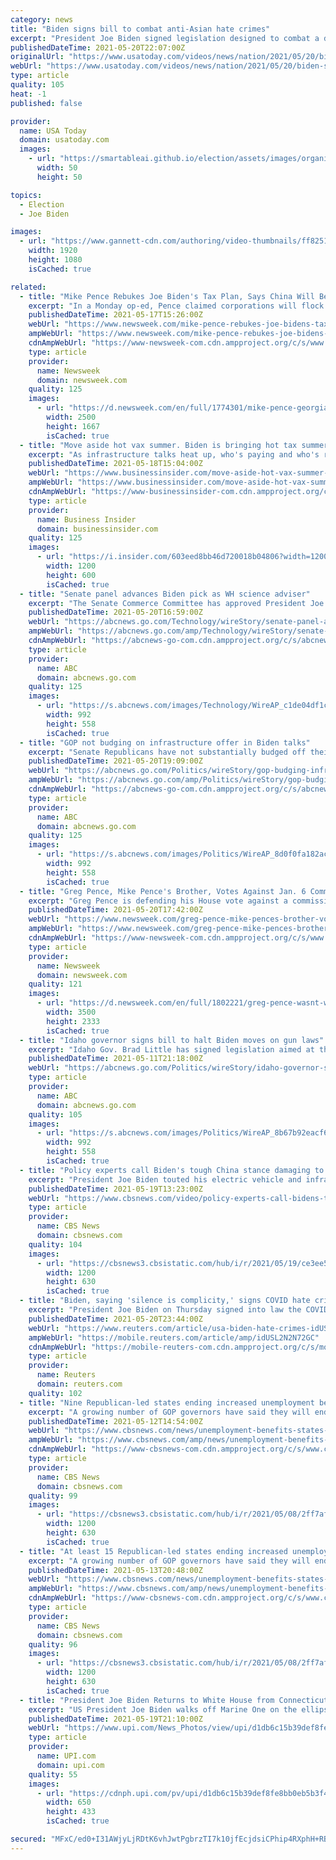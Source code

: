 ```yaml
---
category: news
title: "Biden signs bill to combat anti-Asian hate crimes"
excerpt: "President Joe Biden signed legislation designed to combat a dramatic rise in hate crimes against Asian Americans and Pacific Islanders. At a White House ceremony, Biden praised lawmakers who seem to agree on little but came together against hate."
publishedDateTime: 2021-05-20T22:07:00Z
originalUrl: "https://www.usatoday.com/videos/news/nation/2021/05/20/biden-signs-bill-combat-anti-asian-hate-crimes/5191416001/"
webUrl: "https://www.usatoday.com/videos/news/nation/2021/05/20/biden-signs-bill-combat-anti-asian-hate-crimes/5191416001/"
type: article
quality: 105
heat: -1
published: false

provider:
  name: USA Today
  domain: usatoday.com
  images:
    - url: "https://smartableai.github.io/election/assets/images/organizations/usatoday.com-50x50.jpg"
      width: 50
      height: 50

topics:
  - Election
  - Joe Biden

images:
  - url: "https://www.gannett-cdn.com/authoring/video-thumbnails/ff82513d-d123-469d-894e-99364d48fbfa_poster.jpg?quality=10"
    width: 1920
    height: 1080
    isCached: true

related:
  - title: "Mike Pence Rebukes Joe Biden's Tax Plan, Says China Will Benefit While US Faces Economic Catastrophe"
    excerpt: "In a Monday op-ed, Pence claimed corporations will flock to China, which \"stands to gain thousands of jobs as U.S. employers flee the crushing taxes\" proposed by Biden."
    publishedDateTime: 2021-05-17T15:26:00Z
    webUrl: "https://www.newsweek.com/mike-pence-rebukes-joe-bidens-tax-plan-says-china-will-benefit-while-us-faces-economic-catastrophe-1592167"
    ampWebUrl: "https://www.newsweek.com/mike-pence-rebukes-joe-bidens-tax-plan-says-china-will-benefit-while-us-faces-economic-catastrophe-1592167?amp=1"
    cdnAmpWebUrl: "https://www-newsweek-com.cdn.ampproject.org/c/s/www.newsweek.com/mike-pence-rebukes-joe-bidens-tax-plan-says-china-will-benefit-while-us-faces-economic-catastrophe-1592167?amp=1"
    type: article
    provider:
      name: Newsweek
      domain: newsweek.com
    quality: 125
    images:
      - url: "https://d.newsweek.com/en/full/1774301/mike-pence-georgia.jpg"
        width: 2500
        height: 1667
        isCached: true
  - title: "Move aside hot vax summer. Biden is bringing hot tax summer to the US."
    excerpt: "As infrastructure talks heat up, who's paying and who's receiving taxes is set for the spotlight. This July, families will start getting checks."
    publishedDateTime: 2021-05-18T15:04:00Z
    webUrl: "https://www.businessinsider.com/move-aside-hot-vax-summer-biden-bringing-hot-tax-summer-2021-5"
    ampWebUrl: "https://www.businessinsider.com/move-aside-hot-vax-summer-biden-bringing-hot-tax-summer-2021-5?amp"
    cdnAmpWebUrl: "https://www-businessinsider-com.cdn.ampproject.org/c/s/www.businessinsider.com/move-aside-hot-vax-summer-biden-bringing-hot-tax-summer-2021-5?amp"
    type: article
    provider:
      name: Business Insider
      domain: businessinsider.com
    quality: 125
    images:
      - url: "https://i.insider.com/603eed8bb46d720018b04806?width=1200&format=jpeg"
        width: 1200
        height: 600
        isCached: true
  - title: "Senate panel advances Biden pick as WH science adviser"
    excerpt: "The Senate Commerce Committee has approved President Joe Biden’s nomination of Eric Lander to be chief science adviser"
    publishedDateTime: 2021-05-20T16:59:00Z
    webUrl: "https://abcnews.go.com/Technology/wireStory/senate-panel-advances-biden-pick-wh-science-adviser-77806622"
    ampWebUrl: "https://abcnews.go.com/amp/Technology/wireStory/senate-panel-advances-biden-pick-wh-science-adviser-77806622"
    cdnAmpWebUrl: "https://abcnews-go-com.cdn.ampproject.org/c/s/abcnews.go.com/amp/Technology/wireStory/senate-panel-advances-biden-pick-wh-science-adviser-77806622"
    type: article
    provider:
      name: ABC
      domain: abcnews.go.com
    quality: 125
    images:
      - url: "https://s.abcnews.com/images/Technology/WireAP_c1de04df1cbb4d7f8db33d6ae605f051_16x9_992.jpg"
        width: 992
        height: 558
        isCached: true
  - title: "GOP not budging on infrastructure offer in Biden talks"
    excerpt: "Senate Republicans have not substantially budged off their initial $568 billion infrastructure proposal despite overtures from the White House to work toward a compromise as President Joe Biden tries to strike a bipartisan agreement on his sweeping $2."
    publishedDateTime: 2021-05-20T19:09:00Z
    webUrl: "https://abcnews.go.com/Politics/wireStory/gop-budging-infrastructure-offer-biden-talks-77810009"
    ampWebUrl: "https://abcnews.go.com/amp/Politics/wireStory/gop-budging-infrastructure-offer-biden-talks-77810009"
    cdnAmpWebUrl: "https://abcnews-go-com.cdn.ampproject.org/c/s/abcnews.go.com/amp/Politics/wireStory/gop-budging-infrastructure-offer-biden-talks-77810009"
    type: article
    provider:
      name: ABC
      domain: abcnews.go.com
    quality: 125
    images:
      - url: "https://s.abcnews.com/images/Politics/WireAP_8d0f0fa182ac48f68b1a71c00a34181a_16x9_992.jpg"
        width: 992
        height: 558
        isCached: true
  - title: "Greg Pence, Mike Pence's Brother, Votes Against Jan. 6 Commission, Calls It 'Cover-up for Failed Biden Admin'"
    excerpt: "Greg Pence is defending his House vote against a commission to investigate the violent attack on the Capitol that forced his brother into a secured location, calling it a \"coverup for the failed Biden administration."
    publishedDateTime: 2021-05-20T17:42:00Z
    webUrl: "https://www.newsweek.com/greg-pence-mike-pences-brother-votes-against-jan-6-commission-calls-it-cover-failed-biden-1593377"
    ampWebUrl: "https://www.newsweek.com/greg-pence-mike-pences-brother-votes-against-jan-6-commission-calls-it-cover-failed-biden-1593377?amp=1"
    cdnAmpWebUrl: "https://www-newsweek-com.cdn.ampproject.org/c/s/www.newsweek.com/greg-pence-mike-pences-brother-votes-against-jan-6-commission-calls-it-cover-failed-biden-1593377?amp=1"
    type: article
    provider:
      name: Newsweek
      domain: newsweek.com
    quality: 121
    images:
      - url: "https://d.newsweek.com/en/full/1802221/greg-pence-wasnt-worried-about-vp-brother.jpg"
        width: 3500
        height: 2333
        isCached: true
  - title: "Idaho governor signs bill to halt Biden moves on gun laws"
    excerpt: "Idaho Gov. Brad Little has signed legislation aimed at thwarting a half-dozen executive actions taken by President Joe Biden to combat gun violence"
    publishedDateTime: 2021-05-11T21:18:00Z
    webUrl: "https://abcnews.go.com/Politics/wireStory/idaho-governor-signs-bill-halt-biden-moves-gun-77630134"
    type: article
    provider:
      name: ABC
      domain: abcnews.go.com
    quality: 105
    images:
      - url: "https://s.abcnews.com/images/Politics/WireAP_8b67b92eacf64c4eb158c419207af25c_16x9_992.jpg"
        width: 992
        height: 558
        isCached: true
  - title: "Policy experts call Biden's tough China stance damaging to climate agenda"
    excerpt: "President Joe Biden touted his electric vehicle and infrastructure plans Tuesday during remarks at a Ford facility in Michigan, where he told reporters China was currently ahead in the race for green technology."
    publishedDateTime: 2021-05-19T13:23:00Z
    webUrl: "https://www.cbsnews.com/video/policy-experts-call-bidens-tough-china-stance-damaging-to-climate-agenda/"
    type: article
    provider:
      name: CBS News
      domain: cbsnews.com
    quality: 104
    images:
      - url: "https://cbsnews3.cbsistatic.com/hub/i/r/2021/05/19/ce3ee567-76be-4360-bf85-a72ba3d99b38/thumbnail/1200x630/a458faeb9d3093e353c7464b63c83ef0/cbsn-fusion-policy-experts-call-bidens-tough-china-stance-damaging-to-climate-agenda-thumbnail-718589-640x360.jpg"
        width: 1200
        height: 630
        isCached: true
  - title: "Biden, saying 'silence is complicity,' signs COVID hate crimes bill into law"
    excerpt: "President Joe Biden on Thursday signed into law the COVID-19 Hate Crimes Act that passed Congress in a rare show of bipartisanship following a spate of high-profile attacks on Asian Americans in the wake of the coronavirus pandemic."
    publishedDateTime: 2021-05-20T23:44:00Z
    webUrl: "https://www.reuters.com/article/usa-biden-hate-crimes-idUSL2N2N72GC"
    ampWebUrl: "https://mobile.reuters.com/article/amp/idUSL2N2N72GC"
    cdnAmpWebUrl: "https://mobile-reuters-com.cdn.ampproject.org/c/s/mobile.reuters.com/article/amp/idUSL2N2N72GC"
    type: article
    provider:
      name: Reuters
      domain: reuters.com
    quality: 102
  - title: "Nine Republican-led states ending increased unemployment benefits as President Biden says people must take \"suitable work\""
    excerpt: "A growing number of GOP governors have said they will end increased unemployment insurance benefits, citing workforce shortages."
    publishedDateTime: 2021-05-12T14:54:00Z
    webUrl: "https://www.cbsnews.com/news/unemployment-benefits-states-end-federal-aid/"
    ampWebUrl: "https://www.cbsnews.com/amp/news/unemployment-benefits-states-end-federal-aid/"
    cdnAmpWebUrl: "https://www-cbsnews-com.cdn.ampproject.org/c/s/www.cbsnews.com/amp/news/unemployment-benefits-states-end-federal-aid/"
    type: article
    provider:
      name: CBS News
      domain: cbsnews.com
    quality: 99
    images:
      - url: "https://cbsnews3.cbsistatic.com/hub/i/r/2021/05/08/2ff7afae-77a6-419f-a3e1-1a9c5e039087/thumbnail/1200x630/7158e56014971c41de1a8fe73543f37a/cbsn-fusion-eye-opener-biden-defends-dissapointing-jobs-report-numbers-thumbnail-710791-640x360.jpg"
        width: 1200
        height: 630
        isCached: true
  - title: "At least 15 Republican-led states ending increased unemployment benefits as President Biden says people must take \"suitable work\""
    excerpt: "A growing number of GOP governors have said they will end increased unemployment insurance benefits, citing workforce shortages."
    publishedDateTime: 2021-05-13T20:48:00Z
    webUrl: "https://www.cbsnews.com/news/unemployment-benefits-states-end-federal-aid/"
    ampWebUrl: "https://www.cbsnews.com/amp/news/unemployment-benefits-states-end-federal-aid/"
    cdnAmpWebUrl: "https://www-cbsnews-com.cdn.ampproject.org/c/s/www.cbsnews.com/amp/news/unemployment-benefits-states-end-federal-aid/"
    type: article
    provider:
      name: CBS News
      domain: cbsnews.com
    quality: 96
    images:
      - url: "https://cbsnews3.cbsistatic.com/hub/i/r/2021/05/08/2ff7afae-77a6-419f-a3e1-1a9c5e039087/thumbnail/1200x630/7158e56014971c41de1a8fe73543f37a/cbsn-fusion-eye-opener-biden-defends-dissapointing-jobs-report-numbers-thumbnail-710791-640x360.jpg"
        width: 1200
        height: 630
        isCached: true
  - title: "President Joe Biden Returns to White House from Connecticut"
    excerpt: "US President Joe Biden walks off Marine One on the ellipse at the White House in Washington, DC on Wednesday, May 19, 2021. President Joe Biden traveled to Connecticut for the US Coast Guards 140th commencement."
    publishedDateTime: 2021-05-19T21:10:00Z
    webUrl: "https://www.upi.com/News_Photos/view/upi/d1db6c15b39def8fe8bb0eb5b3f4cb87/President-Joe-Biden-Returns-to-White-House-from-Connecticut/"
    type: article
    provider:
      name: UPI.com
      domain: upi.com
    quality: 55
    images:
      - url: "https://cdnph.upi.com/pv/upi/d1db6c15b39def8fe8bb0eb5b3f4cb87/BIDEN-WHITE-HOUSE.jpg"
        width: 650
        height: 433
        isCached: true

secured: "MFxC/ed0+I31AWjyLjRDtK6vhJwtPgbrzTI7k10jfEcjdsiCPhip4RXphH+RBJHMn43iP79caijhlFGTtQEs6+YKkHCW1UwX7aHAbiktGYAl4AX17TE8ngkMUqZlwn/5sm0BX6lMYr5hTLA+H3y5qj6k7tq/ZpSZTGxP+c4lR4OQVdpdKQ4v266Xo692gYt6iDyJZAYHBSvQ1DNQMjrJKY7+jMibv0hx7KDF8ddQtvuX7p12PDmM8ymiuzqvHuLtrqcEMaSVlcn4+QcMm0zEd+9PQ1deM7Fi2YDZkGXGL0k97utt1ya14WnJWB2ByHkhM5daQ+V7PEjPzPZkUxkSjYTsxXZsCqjEPI2JcllzYdg=;1sNWQIfPRSDa0JX7vJZogg=="
---
```


